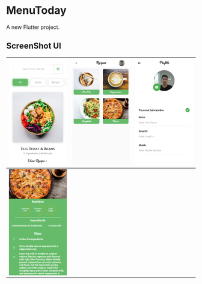 # MenuToday

A new Flutter project.

## ScreenShot UI
|<img src=/images/sshome.png/> | <img src=/images/ssrecipe.png/> | <img src=/images/ssprofile.png/> |
|:--:|:--:|:--:|
|<img src=/images/ssdetail.png/> | 
